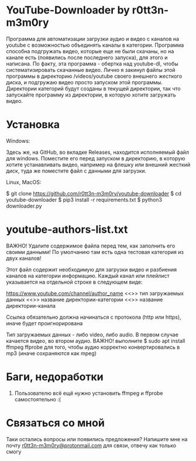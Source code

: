# YouTube-Downloader by r0tt3n-m3m0ry

Программа для автоматизации загрузки аудио и видео с каналов на youtube с возможностью объединять каналы в категории. Программа способна подгружать видео, которые еще не были скачаны, но на канале есть (появились после последнего запуска), для этого и написана. По факту, эта программа - обертка над youtube-dl, чтобы систематизировать скачанные видео. Лично я закинул файлы этой программы в директорию /videos/youtube своего внешнего жесткого диска, и подгружаю видео просто запуском этой программы. Директории категорий будут созданы в текущей директории, так что запускайте программу из директории, в которую хотите загружать видео.

# Установка

Windows:

Здесь же, на GitHub, во вкладке Releases, находится исполняемый файл для windows. Поместите его перед запуском в директорию, в которую хотите устанавливать видео, например на флешку или внешний жесткий диск, туда же поместите файл с данными для загрузки.

Linux, MacOS:

$ git clone https://github.com/r0tt3n-m3m0ry/youtube-downloader
$ cd youtube-downloader
$ pip3 install -r requirements.txt
$ python3 downloader.py

# youtube-authors-list.txt

ВАЖНО! Удалите содержимое файла перед тем, как заполнить его своими данными! По умолчанию там есть одна тестовая категория из двух каналов!

Этот файл содержит необходимую для загрузки видео и разбиения каналов на категории информацию. Каждый канал или плейлист указывается на отдельной строке в следующем виде: 

https://www.youtube.com/channel/author_name <<>> тип загружаемых данных <<>> название директории-категории <<>> название директории-канала

Ссылка обязательно должна начинаться с протокола (http или https), иначе будет проигнорирована

Тип загружаемых данных - либо video, либо audio. В первом случае качается видео, во втором аудио. ВАЖНО! выполните $ sudo apt install ffmpeg ffprobe для того, чтобы аудио корректно конвертировались в mp3 (иначе сохраняются как mpeg)

# Баги, недоработки

1. Пользователю всё ещё нужно установить ffmpeg и ffprobe самостоятельно :(

# Связаться со мной
Таки остались вопросы или появились предложения? Напишите мне на почту r0tt3n-m3m0ry@protonmail.com для связи, отвечу как только смогу
